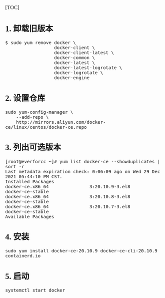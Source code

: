 <span  style="font-family: Simsun,serif; font-size: 17px; ">

[TOC]

## 1. 卸载旧版本

~~~
$ sudo yum remove docker \
                  docker-client \
                  docker-client-latest \
                  docker-common \
                  docker-latest \
                  docker-latest-logrotate \
                  docker-logrotate \
                  docker-engine
~~~

## 2. 设置仓库

~~~
sudo yum-config-manager \
    --add-repo \
    http://mirrors.aliyun.com/docker-ce/linux/centos/docker-ce.repo
~~~

## 3. 列出可选版本

~~~
[root@everforcc ~]# yum list docker-ce --showduplicates | sort -r
Last metadata expiration check: 0:06:09 ago on Wed 29 Dec 2021 05:44:10 PM CST.
Installed Packages
docker-ce.x86_64               3:20.10.9-3.el8                 docker-ce-stable 
docker-ce.x86_64               3:20.10.8-3.el8                 docker-ce-stable 
docker-ce.x86_64               3:20.10.7-3.el8                 docker-ce-stable 
Available Packages

~~~

## 4. 安装

~~~
sudo yum install docker-ce-20.10.9 docker-ce-cli-20.10.9 containerd.io
~~~

## 5. 启动

~~~
systemctl start docker
~~~

</span>